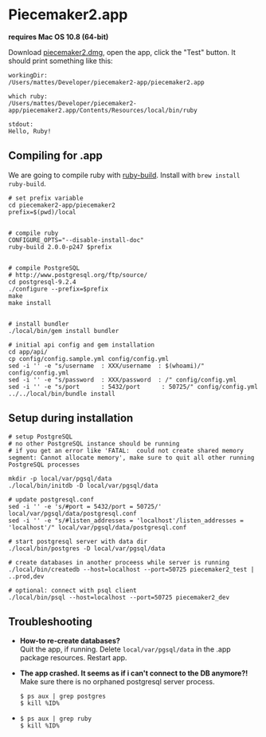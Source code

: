 # Piecemaker2.app

__requires Mac OS 10.8 (64-bit)__

Download [piecemaker2.dmg](https://github.com/motionbank/piecemaker2-app/raw/master/piecemaker2.dmg), 
open the app, click the "Test" button. It should print something like this:

```
workingDir:
/Users/mattes/Developer/piecemaker2-app/piecemaker2.app

which ruby:
/Users/mattes/Developer/piecemaker2-app/piecemaker2.app/Contents/Resources/local/bin/ruby

stdout:
Hello, Ruby!
```


## Compiling for .app

We are going to compile ruby with [ruby-build](https://github.com/sstephenson/ruby-build). Install with ```brew install ruby-build```.


```
# set prefix variable
cd piecemaker2-app/piecemaker2
prefix=$(pwd)/local


# compile ruby
CONFIGURE_OPTS="--disable-install-doc"
ruby-build 2.0.0-p247 $prefix


# compile PostgreSQL
# http://www.postgresql.org/ftp/source/
cd postgresql-9.2.4
./configure --prefix=$prefix
make
make install


# install bundler
./local/bin/gem install bundler

# initial api config and gem installation
cd app/api/
cp config/config.sample.yml config/config.yml
sed -i '' -e "s/username  : XXX/username  : $(whoami)/" config/config.yml
sed -i '' -e "s/password  : XXX/password  : /" config/config.yml
sed -i '' -e "s/port      : 5432/port      : 50725/" config/config.yml
../../local/bin/bundle install

````



## Setup during installation

````
# setup PostgreSQL
# no other PostgreSQL instance should be running
# if you get an error like 'FATAL:  could not create shared memory segment: Cannot allocate memory', make sure to quit all other running PostgreSQL processes

mkdir -p local/var/pgsql/data
./local/bin/initdb -D local/var/pgsql/data 

# update postgresql.conf
sed -i '' -e 's/#port = 5432/port = 50725/' local/var/pgsql/data/postgresql.conf
sed -i '' -e "s/#listen_addresses = 'localhost'/listen_addresses = 'localhost'/" local/var/pgsql/data/postgresql.conf

# start postgresql server with data dir
./local/bin/postgres -D local/var/pgsql/data

# create databases in another proceess while server is running
./local/bin/createdb --host=localhost --port=50725 piecemaker2_test | ..prod,dev

# optional: connect with psql client
./local/bin/psql --host=localhost --port=50725 piecemaker2_dev

````

## Troubleshooting

 * __How-to re-create databases?__  
   Quit the app, if running. Delete ```local/var/pgsql/data``` in the .app package resources. Restart app.

 * __The app crashed. It seems as if i can't connect to the DB anymore?!__  
   Make sure there is no orphaned postgresql server process.  
   ```
   $ ps aux | grep postgres
   $ kill %ID%
   ```
 * ```
   $ ps aux | grep ruby
   $ kill %ID%
   ```

